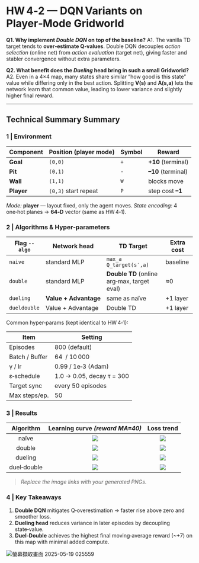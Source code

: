 # HW 4‑2 — DQN Variants on **Player‑Mode Gridworld**

**Q1. Why implement *Double DQN* on top of the baseline?**
A1. The vanilla TD target tends to **over‑estimate Q‑values**. Double DQN decouples *action selection* (online net) from *action evaluation* (target net), giving faster and stabler convergence without extra parameters.

**Q2. What benefit does the *Dueling* head bring in such a small Gridworld?**
A2. Even in a 4×4 map, many states share similar “how good is this state” value while differing only in the best action. Splitting **V(s)** and **A(s,a)** lets the network learn that common value, leading to lower variance and slightly higher final reward.

---

## Technical Summary Summary

### 1 | Environment

| Component  | Position (player mode) | Symbol | Reward             |
| ---------- | ---------------------- | ------ | ------------------ |
| **Goal**   | `(0,0)`                | `+`    | **+10** (terminal) |
| **Pit**    | `(0,1)`                | `-`    | **–10** (terminal) |
| **Wall**   | `(1,1)`                | `W`    | blocks move        |
| **Player** | `(0,3)` start repeat   | `P`    | step cost **–1**   |

*Mode:* **player** — layout fixed, only the agent moves.
*State encoding:* 4 one‑hot planes → **64‑D** vector (same as HW 4‑1).

### 2 | Algorithms & Hyper‑parameters

| Flag `--algo` | Network head          | TD Target                                   | Extra cost |
| ------------- | --------------------- | ------------------------------------------- | ---------- |
| `naive`       | standard MLP          | `max_a Q_target(s′,a)`                      | baseline   |
| `double`      | standard MLP          | **Double TD** (online arg‑max, target eval) | ≈0         |
| `dueling`     | **Value + Advantage** | same as naïve                               | +1 layer   |
| `dueldouble`  | Value + Advantage     | Double TD                                   | +1 layer   |

Common hyper‑params (kept identical to HW 4‑1):

| Item           | Setting                   |
| -------------- | ------------------------- |
| Episodes       | 800 (default)             |
| Batch / Buffer | 64  / 10 000              |
| γ / lr         | 0.99 / 1e‑3 (Adam)        |
| ε‑schedule     | 1.0 → 0.05, decay τ = 300 |
| Target sync    | every 50 episodes         |
| Max steps/ep.  | 50                        |

### 3 | Results

|  Algorithm  | Learning curve *(reward MA=40)* |         Loss trend         |
| :---------: | :-----------------------------: | :------------------------: |
|    naïve    |      ![](curves_naive.png)      |    ![](curves_naive.png)   |
|    double   |      ![](curves_double.png)     |   ![](curves_double.png)   |
|   dueling   |     ![](curves_dueling.png)     |   ![](curves_dueling.png)  |
| duel‑double |    ![](curves_dueldouble.png)   | ![](curves_dueldouble.png) |

> *Replace the image links with your generated PNGs.*

### 4 | Key Takeaways

1. **Double DQN** mitigates Q‑overestimation → faster rise above zero and smoother loss.
2. **Dueling head** reduces variance in later episodes by decoupling state‑value.
3. **Duel‑Double** achieves the highest final moving‑average reward (\~+7) on this map with minimal added compute.

![螢幕擷取畫面 2025-05-19 025559](https://github.com/user-attachments/assets/231c8de8-fae5-49da-b598-57c8566b320a)


